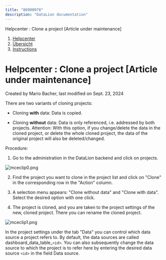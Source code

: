 ```yaml
---
title: "86900970"
description: "DataLion documentation"
---
```


Helpcenter : Clone a project \[Article under maintenance\]  

1.  [Helpcenter](index.html)
2.  [Übersicht](2982609.html)
3.  [Instructions](Instructions_85524497.html)

# Helpcenter : Clone a project \[Article under maintenance\]

Created by Mario Bacher, last modified on Sept. 23, 2024

There are two variants of cloning projects:

-   Cloning **with** data: Data is copied.
    
-   Cloning **without** data: Data is only referenced, i.e. addressed by both projects. Attention: With this option, if you change/delete the data in the cloned project, or delete the whole cloned project, the data of the original project will also be deleted/changed.
    

  
Procedure:

1.  Go to the administration in the DataLion backend and click on projects.
    

![mceclip0.png](/img/86933699.png?width=226)

2.  Find the project you want to clone in the project list and click on "Clone" in the corresponding row in the "Action" column.
    
3.  A selection menu appears: "Clone without data" and "Clone with data". Select the desired option with one click.
    

4.  The project is cloned, and you are taken to the project settings of the new, cloned project. There you can rename the cloned project.
    

![mceclip1.png](/img/86933706.png?width=760)

In the project settings under the tab "Data" you can control which data source a project refers to. By default, the data sources are called dashboard_data_table_`<id>`. You can also subsequently change the data source to which the project is to refer here by entering the desired data source `<id>` in the field Data source.